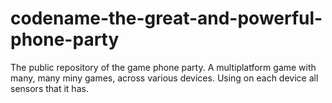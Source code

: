 # codename-the-great-and-powerful-phone-party
The public repository of the game phone party. A multiplatform game with many, many miny games, across various devices. Using on each device all sensors that it has.
